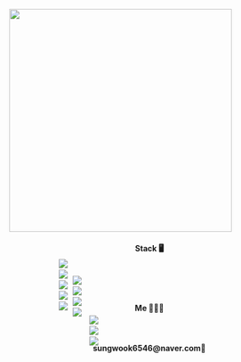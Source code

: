 

<!--
**ByeonSeongWK/ByeonSeongWK** is a ✨ _special_ ✨ repository because its `README.md` (this file) appears on your GitHub profile.

Here are some ideas to get you started:

- 🔭 I’m currently working on ...
- 🌱 I’m currently learning ...
- 👯 I’m looking to collaborate on ...
- 🤔 I’m looking for help with ...
- 💬 Ask me about ...
- 📫 How to reach me: ...
- 😄 Pronouns: ...
- ⚡ Fun fact: ...
-->
<head>
<style>
li, ol, ul {
    list-style: none;
}

li {
    float: left;
}
</style>
</head>
<img  widht="100%" height="400px" align="center" src="https://user-images.githubusercontent.com/92075727/150293075-65b24b8d-ee04-49a5-b6b4-a993dc059b19.jpeg"/>

<h4 style="text-align: center;margin-bottom: 1%;">Stack&nbsp🖥</h4>
<ul style="width: 350px; height: 30px; margin: 0 auto;">
  <li><img src="https://img.shields.io/badge/Java-007396?style=flat-square&logo=Java&logoColor=white"/>&nbsp</li>
  <li><img src="https://img.shields.io/badge/Spring-6DB33F?style=flat-square&logo=Spring&logoColor=white"/>&nbsp</li>
  <li><img src="https://img.shields.io/badge/MySQL-4479A1?style=flat-square&logo=MySQL&logoColor=white"/>&nbsp</li>
  <li><img src="https://img.shields.io/badge/Oracle-F80000?style=flat-square&logo=Oracle&logoColor=white"/>&nbsp</li>
  <li><img src="https://img.shields.io/badge/Python-3766AB?style=flat-square&logo=Python&logoColor=white"/></a>&nbsp</li>
</ul>
<ul style="width: 300px; height: 30px;margin: 0 auto; margin-bottom: 2%;">
  <li><img src="https://img.shields.io/badge/HTML5-E34F26?style=flat-square&logo=HTML5&logoColor=white"/>&nbsp</li>
  <li><img src="https://img.shields.io/badge/CSS3-1572B6?style=flat-square&logo=CSS3&logoColor=white"/>&nbsp</li>
  <li><img src="https://img.shields.io/badge/JavaScript-F7DF1E?style=flat-square&logo=JavaScript&logoColor=white"/>&nbsp</li>
  <li><img src="https://img.shields.io/badge/jQuery-0769AD?style=flat-square&logo=jQuery&logoColor=white"/>&nbsp</li>
</ul>
<h4 style="text-align: center;margin-bottom: 1%;">Me&nbsp👨🏻‍💻</h4>
<ul style="width: 240px; height: 30px;margin: 0 auto; margin-bottom: 2%;">
  <li><a href="https://blog.naver.com/sungwook6546"><img src="https://img.shields.io/badge/Blogger-FF5722?style=flat-square&logo=Blogger&logoColor=white"/></a>&nbsp</li>
  <li><a href="https://www.instagram.com/bbbb__s_w/"><img src="https://img.shields.io/badge/Instagram-E4405F?style=flat-square&logo=Instagram&logoColor=white"/></a>&nbsp</li>
  <li><a href="https://github.com/ByeonSeongWK?tab=repositories"><img src="https://img.shields.io/badge/GitHub-181717?style=flat-square&logo=GitHub&logoColor=white"/></a>&nbsp</li>
</ul>

<h4 style="text-align: center;">sungwook6546@naver.com🤙</h4>
            
